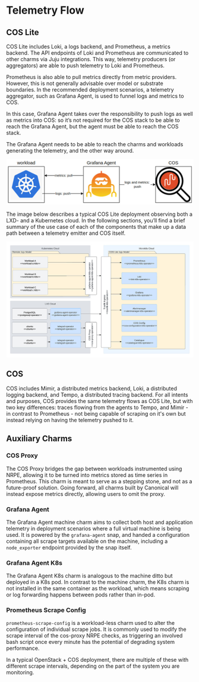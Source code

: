 # Telemetry Flow

## COS Lite

COS Lite includes Loki, a logs backend, and Prometheus, a metrics backend. The API endpoints of Loki and Prometheus are communicated to other charms via Juju integrations. This way, telemetry producers (or aggregators) are able to push telemetry to Loki and Prometheus.

Prometheus is also able to pull metrics directly from metric providers. However, this is not generally advisable over model or substrate boundaries. In the recommended deployment scenarios, a telemetry aggregator, such as Grafana Agent, is used to funnel logs and metrics to COS.

In this case, Grafana Agent takes over the responsibility to push logs as well as metrics into COS: so it’s not required for the COS stack to be able to reach the Grafana Agent, but the agent must be able to reach the COS stack.

The Grafana Agent needs to be able to reach the charms and workloads generating the telemetry, and the other way around. 

![simplified telemetry flow diagram|690x168](assets/telemetry-flow-1.jpeg)

The image below describes a typical COS Lite deployment observing both a LXD- and a Kubernetes cloud. In the following sections, you’ll find a brief summary of the use case of each of the components that make up a data path between a telemetry emitter and COS itself.

![detailed telemetry flow diagram|690x428](assets/telemetry-flow-2.jpeg)

## COS

COS includes Mimir, a distributed metrics backend, Loki, a distributed logging backend, and Tempo, a distributed tracing backend. For all intents and purposes, COS provides the same telemetry flows as COS Lite, but with two key differences: traces flowing from the agents to Tempo, and Mimir - in contrast to Prometheus - not being capable of scraping on it's own but instead relying on having the telemetry pushed to it.


## Auxiliary Charms

### COS Proxy

The COS Proxy bridges the gap between workloads instrumented using NRPE, allowing it to be turned into metrics stored as time series in Prometheus. This charm is meant to serve as a stepping stone, and not as a future-proof solution. Going forward, all charms built by Canonical will instead expose metrics directly, allowing users to omit the proxy.

### Grafana Agent

The Grafana Agent machine charm aims to collect both host and application telemetry in deployment scenarios where a full virtual machine is being used. It is powered by the `grafana-agent` snap, and handed a configuration containing all scrape targets available on the machine, including a `node_exporter` endpoint provided by the snap itself.

### Grafana Agent K8s

The Grafana Agent K8s charm is analogous to the machine ditto but deployed in a K8s pod. In contrast to the machine charm, the K8s charm is not installed in the same container as the workload, which means scraping or log forwarding happens between pods rather than in-pod.

### Prometheus Scrape Config

`prometheus-scrape-config` is a workload-less charm used to alter the configuration of individual scrape jobs. It is commonly used to modify the scrape interval of the cos-proxy NRPE checks, as triggering an involved bash script once every minute has the potential of degrading system performance.

In a typical OpenStack + COS deployment, there are multiple of these with different scrape intervals, depending on the part of the system you are monitoring.